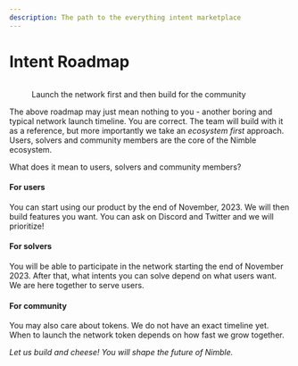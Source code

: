 ```yaml
---
description: The path to the everything intent marketplace
---
```


# Intent Roadmap

<div data-full-width="false">

<figure><img src="../.gitbook/assets/roadmap.png" alt=""><figcaption><p>Launch the network first and then build for the community</p></figcaption></figure>

</div>

The above roadmap may just mean nothing to you - another boring and typical network launch timeline. You are correct. The team will build with it as a reference, but more importantly we take an _ecosystem first_ approach. Users, solvers and community members are the core of the Nimble ecosystem.

What does it mean to users, solvers and community members?

#### For users

You can start using our product by the end of November, 2023. We will then build features you want. You can ask on Discord and Twitter and we will prioritize!

#### For solvers

You will be able to participate in the network starting the end of November 2023. After that, what intents you can solve depend on what users want. We are here together to serve users.

#### For community

You may also care about tokens. We do not have an exact timeline yet. When to launch the network token depends on how fast we grow together.

_Let us build and cheese! You will shape the future of Nimble._
